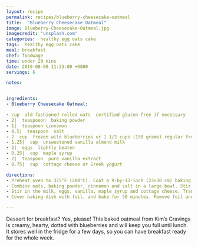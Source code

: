 ```yaml
---
layout: recipe
permalink: recipes/blueberry-cheesecake-oatmeal
title:  "Blueberry Cheesecake Oatmeal"
image: Blueberry-Cheesecake-Oatmeal.jpg
imagecredit: "unsplash.com"
categories:  healthy egg oats cake
tags:  healthy egg oats cake
meal: breakfast
chef: foodwage
time: under 20 mins
date: 2019-08-08 11:33:00 +0800
servings: 6

notes:


ingredients:
- Blueberry Cheesecake Oatmeal:

- cup  old-fashioned rolled oats  certified gluten-free if necessary
- 2|  teaspooon  baking powder
- 1|  teaspoon cinnamon
- 0.5|  teaspoon  salt
- 2  cup  frozen wild blueberries or 1 1/2 cups (150 grams) regular frozen blueberries
- 1.25|  cup  unsweetened vanilla almond milk
- 2|  eggs  lightly beaten
- 0.25|  cup  maple syrup
- 2|  teaspoon  pure vanilla extract
- 0.75|  cup  cottage cheese or Greek yogurt

directions:
- Preheat oven to 375°F (200°C). Coat a 9-by-13-inch (23×30 cm) baking dish with cooking spray/oil. (Use a smaller baking dish if you prefer a thicker oatmeal).
- Combine oats, baking powder, cinnamon and salt in a large bowl. Stir in the blueberries. (Coating them prevents the blueberries from sinking to the bottom of the oatmeal.)
- Stir in the milk, eggs, vanilla, maple syrup and cottage cheese. Transfer oatmeal mixture to the prepared baking dish.
- Cover baking dish with foil, and bake for 30 minutes. Remove foil and bake another 15–20 minutes. Serve with fresh blueberries and a splash of milk.

---
```


Dessert for breakfast? Yes, please! This baked oatmeal from Kim’s Cravings is creamy, hearty, dotted with blueberries and will keep you full until lunch. It stores well in the fridge for a few days, so you can have breakfast ready for the whole week.